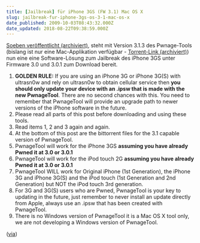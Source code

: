 ```yaml
---
title: [Jailbreak] für iPhone 3GS (FW 3.1) Mac OS X
slug: jailbreak-fur-iphone-3gs-os-3-1-mac-os-x
date_published: 2009-10-03T08:43:32.000Z
date_updated: 2018-08-22T09:38:59.000Z
---
```


[Soeben veröffentlicht (archiviert)](http://web.archive.org/web/20091004070537/http://blog.iphone-dev.org:80/post/202796266/all-aboard-the-update-train), steht mit Version 3.1.3 des Pwnage-Tools (bislang ist nur eine Mac-Applikation verfügbar - [Torrent-Link (archiviert)](http://web.archive.org/web/20091004140720/http://torrents.thepiratebay.org:80/5107931/PwnageTool__3.1.3.dmg.5107931.TPB.torrent)) nun eine eine Software-Lösung zum Jailbreak des iPhone 3GS unter Firmware 3.0 und 3.0.1 zum Download bereit.

1. **GOLDEN RULE:** If you are using an iPhone 3G or iPhone 3G(S) with ultrasn0w and rely on ultrasn0w to obtain cellular service then **you should only update your device with an .ipsw that is made with the new PwnageTool**. There are no second chances with this. You need to remember that PwnageTool will provide an upgrade path to newer versions of the iPhone software in the future.
2. Please read all parts of this post before downloading and using these tools.
3. Read items 1, 2 and 3 again and again.
4. At the bottom of this post are the bittorrent files for the 3.1 capable version of PwnageTool.
5. PwnageTool will work for the iPhone 3GS **assuming you have already Pwned it at 3.0 or 3.0.1**
6. PwnageTool will work for the iPod touch 2G **assuming you have already Pwned it at 3.0 or 3.0.1**
7. PwnageTool WILL work for Original iPhone (1st Generation), the iPhone 3G and iPhone 3G(S) and the iPod touch (1st Generation and 2nd Generation) but NOT the iPod touch 3rd generation.
8. For 3G and 3G(S) users who are Pwned, PwnageTool is your key to updating in the future, just remember to never install an update directly from Apple, always use an .ipsw that has been created with PwnageTool.
9. There is no Windows version of PwnageTool it is a Mac OS X tool only, we are not developing a Windows version of PwnageTool.

([via](http://www.iphone-ticker.de/2009/10/02/mac-dev-team-veroffentlicht-jailbreak-fur-iphone-3gs-os-31/))

